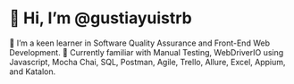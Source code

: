 # 👋 Hi, I’m @gustiayuistrb

👀 I’m a keen learner in Software Quality Assurance and Front-End Web Development.
🌱 Currently familiar with Manual Testing, WebDriverIO using Javascript, Mocha Chai, SQL, Postman, Agile, Trello, Allure, Excel, Appium, and Katalon.



<!--
**gustiayuistrb/gustiayuistrb** is a ✨ _special_ ✨ repository because its `README.md` (this file) appears on your GitHub profile.

Here are some ideas to get you started:

- 🔭 I’m currently working on ...
- 🌱 I’m currently learning ...
- 👯 I’m looking to collaborate on ...
- 🤔 I’m looking for help with ...
- 💬 Ask me about ...
- 📫 How to reach me: ...
- 😄 Pronouns: ...
- ⚡ Fun fact: ...
-->
